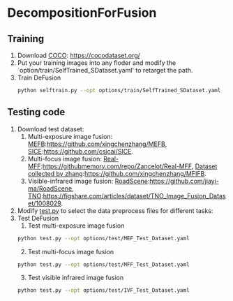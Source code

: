 # DecompositionForFusion

Training
----------
1. Download [COCO](https://github.com/cocodataset/cocoapi): https://cocodataset.org/
2. Put your training images into any floder and modify the `option/train/SelfTrained_SDataset.yaml' to retarget the path.
3. Train DeFusion
    ```bash
    python selftrain.py --opt options/train/SelfTrained_SDataset.yaml
    ```


Testing code
----------

1. Download test dataset:
    1. Multi-exposure image fusion: [MEFB](https://github.com/xingchenzhang/MEFB):https://github.com/xingchenzhang/MEFB, [SICE](https://github.com/csjcai/SICE):https://github.com/csjcai/SICE.
    2. Multi-focus image fusion: [Real-MFF](https://githubmemory.com/repo/Zancelot/Real-MFF):https://githubmemory.com/repo/Zancelot/Real-MFF, [Dataset collected by zhang](https://github.com/xingchenzhang/MFIFB):https://github.com/xingchenzhang/MFIFB.
    3. Visible-infrared image fusion: [RoadScene](https://github.com/jiayi-ma/RoadScene):https://github.com/jiayi-ma/RoadScene, [TNO](https://figshare.com/articles/dataset/TNO_Image_Fusion_Dataset/1008029):https://figshare.com/articles/dataset/TNO_Image_Fusion_Dataset/1008029.
3. Modify [test.py](test.py) to select the data preprocess files for different tasks: 
4. Test DeFusion
    1. Test multi-exposure image fusion
    ```bash
    python test.py --opt options/test/MEF_Test_Dataset.yaml
    ```
    2. Test multi-focus image fusion
    ```bash
    python test.py --opt options/test/MFF_Test_Dataset.yaml
    ```
    3. Test visible infrared image fusion
    ```bash
    python test.py --opt options/test/IVF_Test_Dataset.yaml
    ```
